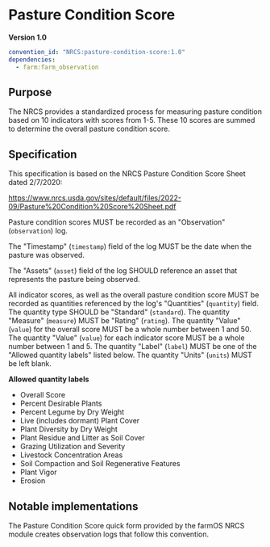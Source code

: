 # Pasture Condition Score

**Version 1.0**

```yml
convention_id: "NRCS:pasture-condition-score:1.0"
dependencies:
  - farm:farm_observation
```

## Purpose

The NRCS provides a standardized process for measuring pasture condition based
on 10 indicators with scores from 1-5. These 10 scores are summed to determine
the overall pasture condition score.

## Specification

This specification is based on the NRCS Pasture Condition Score Sheet dated
2/7/2020:

https://www.nrcs.usda.gov/sites/default/files/2022-09/Pasture%20Condition%20Score%20Sheet.pdf

Pasture condition scores MUST be recorded as an "Observation" (`observation`)
log.

The "Timestamp" (`timestamp`) field of the log MUST be the date when the
pasture was observed.

The "Assets" (`asset`) field of the log SHOULD reference an asset that
represents the pasture being observed.

All indicator scores, as well as the overall pasture condition score MUST be
recorded as quantities referenced by the log's "Quantities" (`quantity`) field.
The quantity type SHOULD be "Standard" (`standard`). The quantity "Measure"
(`measure`) MUST be "Rating" (`rating`). The quantity "Value" (`value`) for the
overall score MUST be a whole number between 1 and 50. The quantity "Value"
(`value`) for each indicator score MUST be a whole number between 1 and 5. The
quantity "Label" (`label`) MUST be one of the "Allowed quantity labels" listed
below. The quantity "Units" (`units`) MUST be left blank.

**Allowed quantity labels**

- Overall Score
- Percent Desirable Plants
- Percent Legume by Dry Weight
- Live (includes dormant) Plant Cover
- Plant Diversity by Dry Weight
- Plant Residue and Litter as Soil Cover
- Grazing Utilization and Severity
- Livestock Concentration Areas
- Soil Compaction and Soil Regenerative Features
- Plant Vigor
- Erosion

## Notable implementations

The Pasture Condition Score quick form provided by the farmOS NRCS module
creates observation logs that follow this convention.

